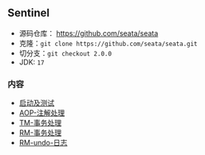 ## Sentinel
- 源码仓库： https://github.com/seata/seata
- 克隆：`git clone https://github.com/seata/seata.git `
- 切分支：`git checkout 2.0.0`
- JDK: `17`

### 内容
- [启动及测试](启动及测试.md)
- [AOP-注解处理](AOP-注解处理.md)
- [TM-事务处理](TM-事务处理.md)
- [RM-事务处理](RM-事务处理.md)
- [RM-undo-日志](RM-undo-日志.md)